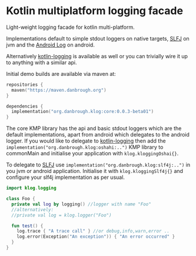 # Kotlin multiplatform logging facade

Light-weight logging facade for kotlin multi-platform.

Implementations default to simple stdout loggers on native targets,
[SLFJ](https://www.slf4j.org/) on jvm and
the [Android Log](https://developer.android.com/reference/android/util/Log) on android.

Alternatively [kotlin-logging](https://github.com/oshai/kotlin-logging) is available as well
or you can trivially wire it up to anything with a similar api.

Initial demo builds are available via maven at:

```kotlin
repositories {
  maven("https://maven.danbrough.org")
}

dependencies {
  implementation("org.danbrough.klog:core:0.0.3-beta01")
}
```

The core KMP library has the api and basic stdout loggers which are the default implementations,
apart from android which delegates to the android logger.
If you would like to delegate to [kotlin-logging](https://github.com/oshai/kotlin-logging) then add
the `implementation("org.danbrough.klog:oshahi:..")` KMP library to commonMain and initialise your
application
with `klog.kloggingOshai{}`.

To delegate to [SLFJ](https://www.slf4j.org/) use `implementation("org.danbrough.klog:slf4j:..")` in
you jvm or android application.
Initialise it with `klog.kloggingSlf4j{}` and configure your slf4j implementation as per usual.

```kotlin
import klog.logging

class Foo {
  private val log by logging() //logger with name "Foo"
  //alternatively:
  //private val log = klog.logger("Foo")

  fun test() {
    log.trace { "A trace call" } //or debug,info,warn,error ..
    log.error(Exception("An exception")) { "An error occurred" }
  }
}

```







